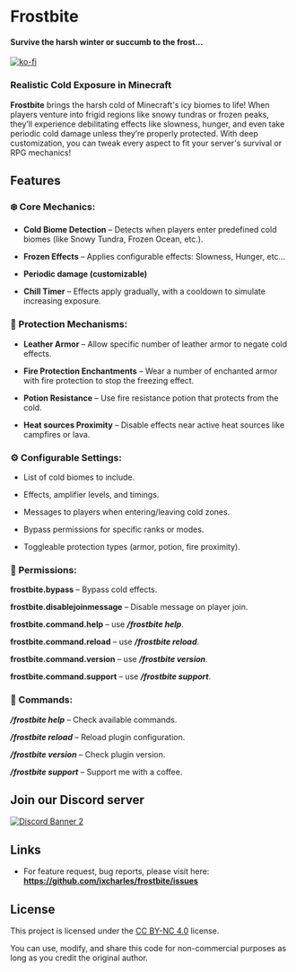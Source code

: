 # Frostbite
#### Survive the harsh winter or succumb to the frost...

[![ko-fi](https://ko-fi.com/img/githubbutton_sm.svg)](https://ko-fi.com/H2H61DN2C9)



### Realistic Cold Exposure in Minecraft
**Frostbite** brings the harsh cold of Minecraft's icy biomes to life! When players venture into frigid regions like snowy tundras or frozen peaks, they’ll experience debilitating effects like slowness, hunger, and even take periodic cold damage unless they’re properly protected. With deep customization, you can tweak every aspect to fit your server's survival or RPG mechanics!

## Features
### **❄️ Core Mechanics:**

- **Cold Biome Detection** – Detects when players enter predefined cold biomes (like Snowy Tundra, Frozen Ocean, etc.).

- **Frozen Effects** – Applies configurable effects: Slowness, Hunger, etc...

- **Periodic damage (customizable)**

- **Chill Timer** – Effects apply gradually, with a cooldown to simulate increasing exposure.

### 🧣 Protection Mechanisms:

- **Leather Armor** – Allow specific number of leather armor to negate cold effects.

- **Fire Protection Enchantments** – Wear a number of enchanted armor with fire protection to stop the freezing effect.

- **Potion Resistance** – Use fire resistance potion that protects from the cold.

- **Heat sources Proximity** – Disable effects near active heat sources like campfires or lava.

### ⚙️ Configurable Settings:

- List of cold biomes to include.

- Effects, amplifier levels, and timings.

- Messages to players when entering/leaving cold zones.

- Bypass permissions for specific ranks or modes.

- Toggleable protection types (armor, potion, fire proximity).

### 📜 Permissions:
**frostbite.bypass** – Bypass cold effects.

**frostbite.disablejoinmessage** – Disable message on player join.

**frostbite.command.help** – use ***/frostbite help***.

**frostbite.command.reload** – use ***/frostbite reload***.

**frostbite.command.version** – use ***/frostbite version***.

**frostbite.command.support** – use ***/frostbite support***.

### 🔄 Commands:

***/frostbite help*** – Check available commands.

***/frostbite reload*** – Reload plugin configuration.

***/frostbite version*** – Check plugin version.

***/frostbite support*** – Support me with a coffee.

## Join our Discord server

[![Discord Banner 2](https://discord.com/api/guilds/1360656707176501288/widget.png?style=banner2)](https://discord.umnirium.com)

## Links

- For feature request, bug reports, please visit here: **https://github.com/ixcharles/frostbite/issues**

## License

This project is licensed under the [CC BY-NC 4.0](https://creativecommons.org/licenses/by-nc/4.0/) license.

You can use, modify, and share this code for non-commercial purposes as long as you credit the original author.


